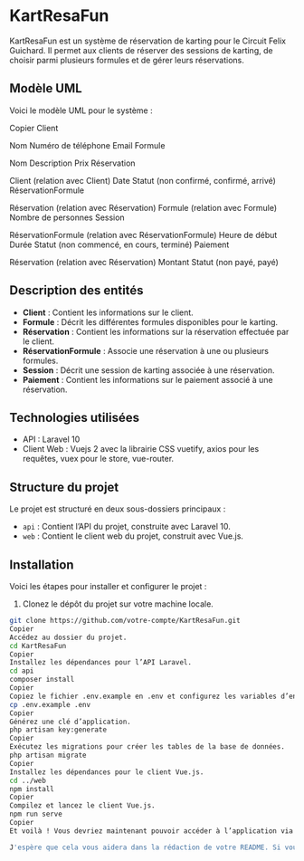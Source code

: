 # KartResaFun

KartResaFun est un système de réservation de karting pour le Circuit Felix Guichard. Il permet aux clients de réserver des sessions de karting, de choisir parmi plusieurs formules et de gérer leurs réservations.

## Modèle UML

Voici le modèle UML pour le système :

Copier
Client

Nom
Numéro de téléphone
Email
Formule

Nom
Description
Prix
Réservation

Client (relation avec Client)
Date
Statut (non confirmé, confirmé, arrivé)
RéservationFormule

Réservation (relation avec Réservation)
Formule (relation avec Formule)
Nombre de personnes
Session

RéservationFormule (relation avec RéservationFormule)
Heure de début
Durée
Statut (non commencé, en cours, terminé)
Paiement

Réservation (relation avec Réservation)
Montant
Statut (non payé, payé)

## Description des entités

* **Client** : Contient les informations sur le client.
* **Formule** : Décrit les différentes formules disponibles pour le karting.
* **Réservation** : Contient les informations sur la réservation effectuée par le client.
* **RéservationFormule** : Associe une réservation à une ou plusieurs formules.
* **Session** : Décrit une session de karting associée à une réservation.
* **Paiement** : Contient les informations sur le paiement associé à une réservation.

## Technologies utilisées

* API : Laravel 10
* Client Web : Vuejs 2 avec la librairie CSS vuetify, axios pour les requêtes, vuex pour le store, vue-router.

## Structure du projet

Le projet est structuré en deux sous-dossiers principaux :

* `api` : Contient l’API du projet, construite avec Laravel 10.
* `web` : Contient le client web du projet, construit avec Vue.js.

## Installation

Voici les étapes pour installer et configurer le projet :

1. Clonez le dépôt du projet sur votre machine locale.

```bash
git clone https://github.com/votre-compte/KartResaFun.git
Copier
Accédez au dossier du projet.
cd KartResaFun
Copier
Installez les dépendances pour l’API Laravel.
cd api
composer install
Copier
Copiez le fichier .env.example en .env et configurez les variables d’environnement pour votre base de données et autres services.
cp .env.example .env
Copier
Générez une clé d’application.
php artisan key:generate
Copier
Exécutez les migrations pour créer les tables de la base de données.
php artisan migrate
Copier
Installez les dépendances pour le client Vue.js.
cd ../web
npm install
Copier
Compilez et lancez le client Vue.js.
npm run serve
Copier
Et voilà ! Vous devriez maintenant pouvoir accéder à l’application via votre navigateur web à l’adresse http://localhost:8080.

J'espère que cela vous aidera dans la rédaction de votre README. Si vous avez besoin d'aide supplémentaire, n'hésitez pas à me le faire savoir ! 😊
